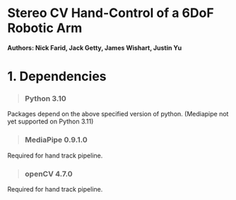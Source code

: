 # Stereo CV Hand-Control of a 6DoF Robotic Arm
**Authors: Nick Farid, Jack Getty, James Wishart, Justin Yu** 

# 1. Dependencies

> ### Python 3.10
Packages depend on the above specified version of python. (Mediapipe not yet supported on Python 3.11)

> ### MediaPipe 0.9.1.0
Required for hand track pipeline.

> ### openCV 4.7.0
Required for hand track pipeline.

